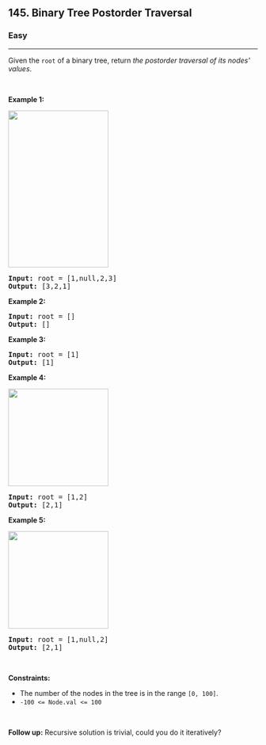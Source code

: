 <h2>145. Binary Tree Postorder Traversal</h2><h3>Easy</h3><hr><div style="user-select: auto;"><p style="user-select: auto;">Given the <code style="user-select: auto;">root</code> of a&nbsp;binary tree, return <em style="user-select: auto;">the postorder traversal of its nodes' values</em>.</p>

<p style="user-select: auto;">&nbsp;</p>
<p style="user-select: auto;"><strong style="user-select: auto;">Example 1:</strong></p>
<img alt="" src="https://assets.leetcode.com/uploads/2020/08/28/pre1.jpg" style="width: 202px; height: 317px; user-select: auto;">
<pre style="user-select: auto;"><strong style="user-select: auto;">Input:</strong> root = [1,null,2,3]
<strong style="user-select: auto;">Output:</strong> [3,2,1]
</pre>

<p style="user-select: auto;"><strong style="user-select: auto;">Example 2:</strong></p>

<pre style="user-select: auto;"><strong style="user-select: auto;">Input:</strong> root = []
<strong style="user-select: auto;">Output:</strong> []
</pre>

<p style="user-select: auto;"><strong style="user-select: auto;">Example 3:</strong></p>

<pre style="user-select: auto;"><strong style="user-select: auto;">Input:</strong> root = [1]
<strong style="user-select: auto;">Output:</strong> [1]
</pre>

<p style="user-select: auto;"><strong style="user-select: auto;">Example 4:</strong></p>
<img alt="" src="https://assets.leetcode.com/uploads/2020/08/28/pre3.jpg" style="width: 202px; height: 197px; user-select: auto;">
<pre style="user-select: auto;"><strong style="user-select: auto;">Input:</strong> root = [1,2]
<strong style="user-select: auto;">Output:</strong> [2,1]
</pre>

<p style="user-select: auto;"><strong style="user-select: auto;">Example 5:</strong></p>
<img alt="" src="https://assets.leetcode.com/uploads/2020/08/28/pre2.jpg" style="width: 202px; height: 197px; user-select: auto;">
<pre style="user-select: auto;"><strong style="user-select: auto;">Input:</strong> root = [1,null,2]
<strong style="user-select: auto;">Output:</strong> [2,1]
</pre>

<p style="user-select: auto;">&nbsp;</p>
<p style="user-select: auto;"><strong style="user-select: auto;">Constraints:</strong></p>

<ul style="user-select: auto;">
	<li style="user-select: auto;">The number of the nodes in the tree is in the range <code style="user-select: auto;">[0, 100]</code>.</li>
	<li style="user-select: auto;"><code style="user-select: auto;">-100 &lt;= Node.val &lt;= 100</code></li>
</ul>

<p style="user-select: auto;">&nbsp;</p>
<strong style="user-select: auto;">Follow up:</strong> Recursive solution is trivial, could you do it iteratively?</div>